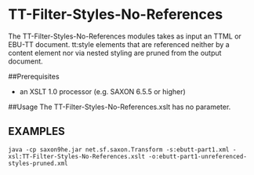 # TT-Filter-Styles-No-References
The TT-Filter-Styles-No-References modules takes as input an TTML or EBU-TT document. tt:style elements that are referenced neither by a content element nor via nested styling are pruned from the output document.   

##Prerequisites
- an XSLT 1.0 processor (e.g. SAXON 6.5.5 or higher)

##Usage
The TT-Filter-Styles-No-References.xslt has no parameter.


## EXAMPLES
    java -cp saxon9he.jar net.sf.saxon.Transform -s:ebutt-part1.xml -xsl:TT-Filter-Styles-No-References.xslt -o:ebutt-part1-unreferenced-styles-pruned.xml